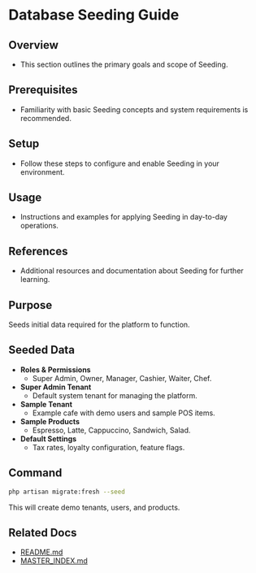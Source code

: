 # Database Seeding Guide

## Overview
- This section outlines the primary goals and scope of Seeding.

## Prerequisites
- Familiarity with basic Seeding concepts and system requirements is recommended.

## Setup
- Follow these steps to configure and enable Seeding in your environment.

## Usage
- Instructions and examples for applying Seeding in day-to-day operations.

## References
- Additional resources and documentation about Seeding for further learning.


## Purpose
Seeds initial data required for the platform to function.

## Seeded Data
- **Roles & Permissions**
  - Super Admin, Owner, Manager, Cashier, Waiter, Chef.
- **Super Admin Tenant**
  - Default system tenant for managing the platform.
- **Sample Tenant**
  - Example cafe with demo users and sample POS items.
- **Sample Products**
  - Espresso, Latte, Cappuccino, Sandwich, Salad.
- **Default Settings**
  - Tax rates, loyalty configuration, feature flags.

## Command
```bash
php artisan migrate:fresh --seed
```

This will create demo tenants, users, and products.

## Related Docs
- [README.md](README.md)
- [MASTER_INDEX.md](MASTER_INDEX.md)

